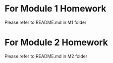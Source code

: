 # For Module 1 Homework
Please refer to README.md in M1 folder

# For Module 2 Homework
Please refer to README.md in M2 folder
